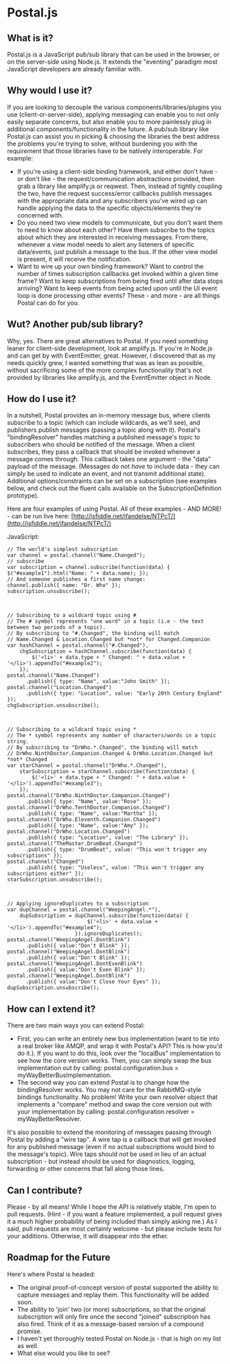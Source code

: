 # Postal.js

## What is it?
Postal.js is a JavaScript pub/sub library that can be used in the browser, or on the server-side using Node.js. It extends the "eventing" paradigm most JavaScript developers are already familiar with.

## Why would I use it?
If you are looking to decouple the various components/libraries/plugins you use (client-or-server-side), applying messaging can enable you to not only easily separate concerns, but also enable you to more painlessly plug in additional components/functionality in the future.  A pub/sub library like Postal.js can assist you in picking & choosing the libraries the best address the problems you're trying to solve, without burdening you with the requirement that those libraries have to be natively interoperable.  For example:

* If you're using a client-side binding framework, and either don't have - or don't like - the request/communication abstractions provided, then grab a library like amplify.js or reqwest.  Then, instead of tightly coupling the two, have the request success/error callbacks publish messages with the appropriate data and any subscribers you've wired up can handle applying the data to the specific objects/elements they're concerned with.
* Do you need two view models to communicate, but you don't want them to need to know about each other?  Have them subscribe to the topics about which they are interested in receiving messages.  From there, whenever a view model needs to alert any listeners of specific data/events, just publish a message to the bus.  If the other view model is present, it will receive the notification.
* Want to wire up your own binding framework?  Want to control the number of times subscription callbacks get invoked within a given time frame? Want to keep subscriptions from being fired until after data stops arriving? Want to keep events from being acted upon until the UI event loop is done processing other events?  These - and more - are all things Postal can do for you.

## Wut?  Another pub/sub library?
Why, yes.  There are great alternatives to Postal.  If you need something leaner for client-side development, look at amplify.js.  If you're in Node.js and can get by with EventEmitter, great.  However, I discovered that as my needs quickly grew, I wanted something that was as lean as possible, without sacrificing some of the more complex functionality that's not provided by libraries like amplify.js, and the EventEmitter object in Node.

## How do I use it?
In a nutshell, Postal provides an in-memory message bus, where clients subscribe to a topic (which can include wildcards, as we'll see), and publishers publish messages (passing a topic along with it).  Postal's "bindingResolver" handles matching a published message's topic to subscribers who should be notified of the message.  When a client subscribes, they pass a callback that should be invoked whenever a message comes through.  This callback takes one argument - the "data" payload of the message.  (Messages do not *have* to include data - they can simply be used to indicate an event, and not transmit additional state).  Additional options/constraints can be set on a subscription (see examples below, and check out the fluent calls available on the SubscriptionDefinition prototype).

Here are four examples of using Postal.  All of these examples - AND MORE! - can be run live here: [http://jsfiddle.net/ifandelse/NTPcT/](http://jsfiddle.net/ifandelse/NTPcT/)

JavaScript:

    // The world's simplest subscription
    var channel = postal.channel("Name.Changed");
    // subscribe
    var subscription = channel.subscribe(function(data) { $("#example1").html("Name: " + data.name); });
    // And someone publishes a first name change:
    channel.publish({ name: "Dr. Who" });
    subscription.unsubscribe();



    // Subscribing to a wildcard topic using #
    // The # symbol represents "one word" in a topic (i.e - the text between two periods of a topic).
    // By subscribing to "#.Changed", the binding will match
    // Name.Changed & Location.Changed but *not* for Changed.Companion
    var hashChannel = postal.channel("#.Changed"),
        chgSubscription = hashChannel.subscribe(function(data) {
            $('<li>' + data.type + " Changed: " + data.value + '</li>').appendTo("#example2");
        });
    postal.channel("Name.Changed")
          .publish({ type: "Name", value:"John Smith" });
    postal.channel("Location.Changed")
          .publish({ type: "Location", value: "Early 20th Century England" });
    chgSubscription.unsubscribe();



    // Subscribing to a wildcard topic using *
    // The * symbol represents any number of characters/words in a topic string.
    // By subscribing to "DrWho.*.Changed", the binding will match
    // DrWho.NinthDoctor.Companion.Changed & DrWho.Location.Changed but *not* Changed
    var starChannel = postal.channel("DrWho.*.Changed"),
        starSubscription = starChannel.subscribe(function(data) {
            $('<li>' + data.type + " Changed: " + data.value + '</li>').appendTo("#example3");
        });
    postal.channel("DrWho.NinthDoctor.Companion.Changed")
          .publish({ type: "Name", value:"Rose" });
    postal.channel("DrWho.TenthDoctor.Companion.Changed")
          .publish({ type: "Name", value:"Martha" });
    postal.channel("DrWho.Eleventh.Companion.Changed")
          .publish({ type: "Name", value:"Amy" });
    postal.channel("DrWho.Location.Changed")
          .publish({ type: "Location", value: "The Library" });
    postal.channel("TheMaster.DrumBeat.Changed")
          .publish({ type: "DrumBeat", value: "This won't trigger any subscriptions" });
    postal.channel("Changed")
          .publish({ type: "Useless", value: "This won't trigger any subscriptions either" });
    starSubscription.unsubscribe();



    // Applying ignoreDuplicates to a subscription
    var dupChannel = postal.channel("WeepingAngel.*"),
        dupSubscription = dupChannel.subscribe(function(data) {
                              $('<li>' + data.value + '</li>').appendTo("#example4");
                          }).ignoreDuplicates();
    postal.channel("WeepingAngel.DontBlink")
          .publish({ value:"Don't Blink" });
    postal.channel("WeepingAngel.DontBlink")
          .publish({ value:"Don't Blink" });
    postal.channel("WeepingAngel.DontEvenBlink")
          .publish({ value:"Don't Even Blink" });
    postal.channel("WeepingAngel.DontBlink")
          .publish({ value:"Don't Close Your Eyes" });
    dupSubscription.unsubscribe();


## How can I extend it?
There are two main ways you can extend Postal:

* First, you can write an entirely new bus implementation (want to tie into a real broker like AMQP, and wrap it with Postal's API?  This is how you'd do it.).  If you want to do this, look over the "localBus" implementation to see how the core version works.  Then, you can simply swap the bus implementation out by calling: postal.configuration.bus = myWayBetterBusImplementation.
* The second way you can extend Postal is to change how the bindingResolver works.  You may not care for the RabbitMQ-style bindings functionality.  No problem!  Write your own resolver object that implements a "compare" method and swap the core version out with your implementation by calling: postal.configuration.resolver = myWayBetterResolver.

It's also possible to extend the monitoring of messages passing through Postal by adding a "wire tap".  A wire tap is a callback that will get invoked for any published message (even if no actual subscriptions would bind to the message's topic).  Wire taps should _not_ be used in lieu of an actual subscription - but instead should be used for diagnostics, logging, forwarding or other concerns that fall along those lines.

## Can I contribute?
Please - by all means!  While I hope the API is relatively stable, I'm open to pull requests.  (Hint - if you want a feature implemented, a pull request gives it a much higher probability of being included than simply asking me.)  As I said, pull requests are most certainly welcome - but please include tests for your additions.  Otherwise, it will disappear into the ether.

## Roadmap for the Future
Here's where Postal is headed:

* The original proof-of-concept version of postal supported the ability to capture messages and replay them.  This functionality will be added soon.
* The ability to 'join' two (or more) subscriptions, so that the original subscription will only fire once the second "joined" subscription has also fired.  Think of it as a message-based version of a compound promise.
* I haven't yet thoroughly tested Postal on Node.js - that is high on my list as well.
* What else would you like to see?